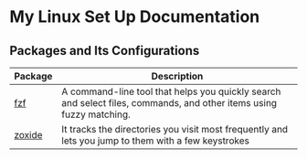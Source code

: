 # My Linux Set Up Documentation 

## Packages and Its Configurations

| Package                      | Description                                                                                                         |
|------------------------------|---------------------------------------------------------------------------------------------------------------------|
| [fzf](packages/fzf.md)       | A command-line tool that helps you quickly search and select files, commands, and other items using fuzzy matching. |
| [zoxide](packages/zoxide.md) | It tracks the directories you visit most frequently and lets you jump to them with a few keystrokes                 |
